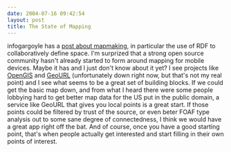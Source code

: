 ```yaml
---
date: 2004-07-16 09:42:54
layout: post
title: The State of Mapping
---
```


infogargoyle has a [post about mapmaking](http://igargoyle.com/archives/000454.html), in particular the use of RDF to collaboratively define space. I'm surprized that a strong open source community hasn't already started to form around mapping for mobile devices. Maybe it has and I just don't know about it yet? I see projects like [OpenGIS](http://www.opengis.org/) and [GeoURL](http://geourl.org) (unfortunately down right now, but that's not my real point) and I see what seems to be a great set of building blocks. If we could get the basic map down, and from what I heard there were some people lobbying hard to get better map data for the US put in the public domain, a service like GeoURL that gives you local points is a great start. If those points could be filtered by trust of the source, or even beter FOAF type analysis out to some sane degree of connectedness, I think we would have a great app right off the bat. And of course, once you have a good starting point, that's when people actually get interested and start filling in their own points of interest.
